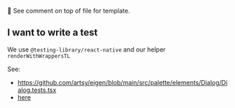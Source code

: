 <!-- Template

## What I am trying to do

Short comment on how we do things and any preferences.

Links:
- link 1
- link 2

-->

👀 See comment on top of file for template.

## I want to write a test

We use `@testing-library/react-native` and our helper `renderWithWrappersTL`

See:
- https://github.com/artsy/eigen/blob/main/src/palette/elements/Dialog/Dialog.tests.tsx
- [here](src/palette/elements/Dialog/Dialog.tests.tsx)
